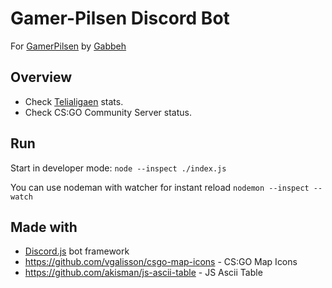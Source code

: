 # Gamer-Pilsen Discord Bot

For [GamerPilsen](https://gamerpilsen.no) by [Gabbeh](https://gabbeh.no)

## Overview

- Check [Telialigaen](https://telialigaen.no) stats.
- Check CS:GO Community Server status.

## Run
Start in developer mode: `node --inspect ./index.js`

You can use nodeman with watcher for instant reload `nodemon --inspect --watch`

## Made with
- [Discord.js](https://discord.js.org) bot framework
- https://github.com/vgalisson/csgo-map-icons - CS:GO Map Icons
- https://github.com/akisman/js-ascii-table - JS Ascii Table
